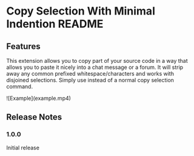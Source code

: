 # Copy Selection With Minimal Indention README

## Features

This extension allows you to copy part of your source code in a way that allows you to paste it nicely into a chat message or a forum. It will strip away any common prefixed whitespace/characters and works with disjoined selections. Simply use instead of a normal copy selection command.

\!\[Example\]\(example.mp4\)

## Release Notes

### 1.0.0

Initial release

